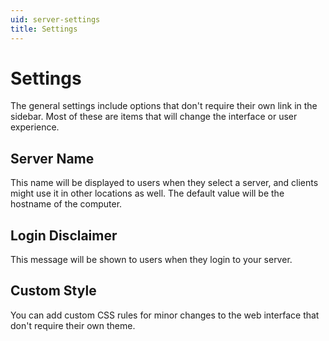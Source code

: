 ```yaml
---
uid: server-settings
title: Settings
---
```


# Settings

The general settings include options that don't require their own link in the sidebar. Most of these are items that will change the interface or user experience.

## Server Name

This name will be displayed to users when they select a server, and clients might use it in other locations as well. The default value will be the hostname of the computer.

## Login Disclaimer

This message will be shown to users when they login to your server.

## Custom Style

You can add custom CSS rules for minor changes to the web interface that don't require their own theme.
